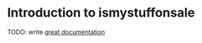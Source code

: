 # Introduction to ismystuffonsale

TODO: write [great documentation](http://jacobian.org/writing/great-documentation/what-to-write/)
